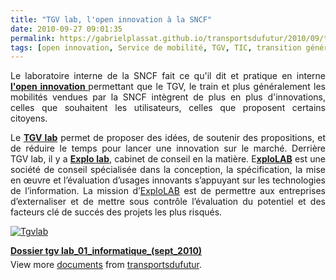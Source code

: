 ```yaml
---
title: "TGV lab, l'open innovation à la SNCF"
date: 2010-09-27 09:01:35
permalink: https://gabrielplassat.github.io/transportsdufutur/2010/09/tgv-lab-lopen-innovation-a-la-sncf.html
tags: [open innovation, Service de mobilité, TGV, TIC, transition générationnelle]
---
```


<p style="text-align: justify">Le laboratoire interne de la SNCF fait ce qu'il dit et pratique en interne <strong><a href="http://fr.wikipedia.org/wiki/Innovation_ouverte" target="_blank">l'open innovation </a></strong>permettant que le TGV, le train et plus généralement les mobilités vendues par la SNCF intègrent de plus en plus d'innovations, celles que souhaitent les utilisateurs, celles que proposent certains citoyens.</p> <p style="text-align: justify">Le <strong><a href="http://www.tgvlab.com/imaginetgv" target="_blank">TGV lab</a></strong> permet de proposer des idées, de soutenir des propositions, et de réduire le temps pour lancer une innovation sur le marché. Derrière TGV lab, il y a <strong><a href="http://blog.explolab.com/" target="_blank">Explo lab</a></strong>, cabinet de conseil en la matière. E<strong><a href="http://www.explolab.com/" title="ExploLab">xploLAB</a></strong> est une société de conseil spécialisée dans la conception, la spécification, la mise en œuvre et l’évaluation d’usages innovants s’appuyant sur les technologies de l’information. La mission d’<a href="http://www.explolab.com/" title="ExploLAB">ExploLAB</a> est de permettre aux entreprises d’externaliser et de mettre sous contrôle l’évaluation du potentiel et des facteurs clé de succés des projets les plus risqués.</p> <p style="text-align: justify"><a href="https://gabrielplassat.github.io/transportsdufutur/wp-content/uploads/sites/6/old/6a0120a66d2ad4970b013487be6946970c-pi.jpg"><img alt="Tgvlab" class="asset  asset-image at-xid-6a0120a66d2ad4970b013487be6946970c" src="/wp-content/uploads/sites/6/old/6a0120a66d2ad4970b013487be6946970c-500wi.jpg" style="margin-left: auto;margin-right: auto" title="Tgvlab" /></a>   </p>  <!--more-->   <div id="__ss_5294698" style="width: 477px"><strong style="margin: 12px 0 4px"><a href="http://www.slideshare.net/transportsdufutur/dossier-tgv-lab01informatiquesept2010" title="Dossier tgv lab_01_informatique_(sept_2010)">Dossier tgv lab_01_informatique_(sept_2010)</a></strong>        <div style="padding: 5px 0 12px">View more <a href="http://www.slideshare.net/">documents</a> from <a href="http://www.slideshare.net/transportsdufutur">transportsdufutur</a>.</div> </div>
